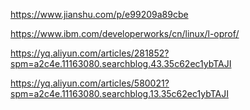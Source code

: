 https://www.jianshu.com/p/e99209a89cbe

https://www.ibm.com/developerworks/cn/linux/l-oprof/

https://yq.aliyun.com/articles/281852?spm=a2c4e.11163080.searchblog.43.35c62ec1ybTAJI

https://yq.aliyun.com/articles/580021?spm=a2c4e.11163080.searchblog.13.35c62ec1ybTAJI


